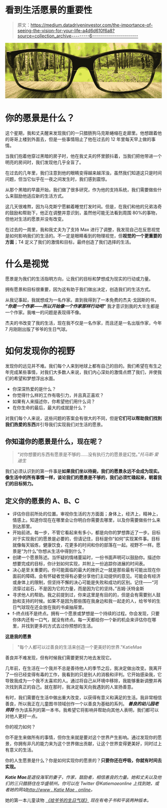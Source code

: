 # 看到生活愿景的重要性

> 原文：<https://medium.datadriveninvestor.com/the-importance-of-seeing-the-vision-for-your-life-a4d6d610f6a8?source=collection_archive---------6----------------------->

![](img/fb3da691379afb65e08278078b00d530.png)

# 你的愿景是什么？

这个星期，我和丈夫醒来发现我们的一只腊肠狗马克斯蜷缩在走廊里。他想跟着他的哥哥上楼到外面去，但是一些事情阻止了他在过去的 12 年里每天早上做的事情。

当我们抱着他穿过黑暗的房子时，他在我丈夫的怀里颤抖着，当我们把他带进一个明亮的房间时，我们发现他几乎全盲了。

在过去的几年里，我们注意到他的眼睛变得越来越浑浊，虽然我们知道这只是时间问题，但当它似乎在一夜之间发生时，我们感到震惊。

从那个黑暗的早晨开始，我们做了很多研究，作为他的支持系统，我们需要做些什么来鼓励他适应新的生活方式。

这几天很难熬，因为马克斯宁愿躺着睡觉打发时间。但是，在我们和他的兄弟洛奇的鼓励和帮助下，他正在调整并意识到，虽然他可能无法看到周围 80%的事物，但他对生活的愿景并没有改变。

在过去的一周里，我和我丈夫为了支持 Max 进行了调整，我发现自己在反思视觉是如何影响我们的生活的。不一定是眼睛看到的物理视觉，但**视觉的一个更重要的方面**；T4 定义了我们的激情和目标，最终创造了我们选择的生活。

# 什么是视觉

愿景是为我们的生活指明方向，让我们的目标和梦想成为现实的行动或力量。

拥有愿景和目标很重要，因为这有助于我们做出决定，创造我们的生活方式。

从我记事起，我就想成为一名作家。直到我得到了一本免费的杰夫·戈因斯的书， ***“你是一个作家——所以开始像一个作家那样行动吧”*** 我才意识到我的大半生都是一个作家。我唯一的问题是表现得不像。

杰夫的书改变了我的生活，现在我不仅是一名作家，而且还是一名出版作家，今年 7 月刚刚出版了爷爷的生日气球。

# 如何发现你的视野

发现你的远见并不难。我们每个人来到地球上都有自己的目的。我们希望在有生之年完成某些事情，对我们大多数人来说，我们内心深处的激情点燃了我们，并使我们的希望和梦想浮出水面。

*   你深深热爱的是什么？
*   你觉得什么样的工作有吸引力，并且真正喜欢？
*   如果有人来描述你，你希望他们用什么词？
*   在你生命的最后，最大的成就是什么？

对我们每个人来说，这些问题的答案会有很大的不同，但是**它们可以帮助我们找到我们热爱的东西**并引导我们实现我们对生活的愿景。

## 你知道你的愿景是什么，现在呢？

> “对你想要的东西有愿景是不够的……没有执行力的愿景是幻觉。”*托马斯·爱迪生*

我们必须认识到的第一件事是**如果我们坐以待毙，我们的愿景永远不会成为现实。像生活中的所有事情一样，谈论我们的愿景是不够的，我们必须忙碌起来，朝着我们的目标努力。**

## 定义你的愿景的 A、B、C

*   评估你目前所处的位置。审视你生活的方方面面；身体上，经济上，精神上，情感上。知道你现在在哪里会让你明白你需要去哪里，以及你需要做些什么来到达那里。
*   开始前进。每一步，不管它看起来有多小，都是向你的梦想靠近了一步。目标对于实现我们的愿景是必要的，但请记住，目标是你“如何”实现某件事。目标就像每天锻炼，健康饮食，花更多的时间和你的部落在一起。视野不一样。愿景是“为什么”你想从生活中得到什么？
*   创建一个愿景陈述。当怀疑的情绪蔓延时，一份书面声明可以鼓励你。描述你想要完成的目标，你计划如何实现，并附上一份追踪你进展的时间表。
*   决心是至关重要的。你可能面临的最大的挫折之一就是那些最有可能出现在你面前的障碍。会有怀疑者觉得有必要分享他们主动提供的意见。可能会有经济或身体上的限制，但坚持不懈的决心可能是失败和成功的区别。记住——“河流穿过岩石，不是因为它的力量，而是因为它的坚持。”吉姆·沃特金斯
*   寻求他人的帮助。我之前提到过，你来这里是有目的的，但是会有需要别人鼓励和支持的时候。如果不是因为那些围在我身边和我一起走的人，给爷爷的生日气球现在还会放在我的书桌抽屉里。
*   f-终点线不是终点。拥有一个愿景或梦想是一个持续的过程。你会发现，只要你体内还有一口气，就没有终点。每一天都给你一个新的机会来评估你在哪里，并找到更多的方式去过你预想的生活。

**这是我的愿景**

> "每个人都可以过善良的生活来创造一个更美好的世界."KatieMae

善良并不难发现，但有时候我们需要更努力地去发现它。

几年前，在生活在一个我并不总是善待他人的季节之后，我决定做出改变。我离开了一份已经变得有毒的工作，我看到的只是别人的消极和评判。它开始感染我，它导致我成为一个我不太喜欢的人。通过将自己从环境中移除，我能够重新调整并再次找到真正的自己。就在那时，我决定每天向我遇到的人宣扬善意。

有时，我们需要在生活中做出重大改变，以获得有意义和满足的生活。我非常相信善良，所以我正在儿童图书领域创作一个以善良为基础的系列。 ***善良的幼儿园老师将*** 作为该系列的第一本书，我希望它将影响并帮助向其他人表明，我们都可以对他人更好一点。

你的视力如何？

你不是生来做所有的事情，但你生来就是要对这个世界产生影响。通过发现你的愿景，你拥有非凡的能力来为这个世界做出贡献，让这个世界变得更美好，同时过上有意义的生活。

你的人生愿景是什么？你是如何实现你的愿景的？**只要你还在呼吸，你就有时间去实现。**

***Katie Mae****是退役海军的妻子，作家，鼓励者，相信善良的力量。她和丈夫以及他们的三只腊肠住在华盛顿州。你可以在 Twitter @Katiemaeonline 上找到她，或者她的网站*[*http://www . Katie Mae . online*](http://www.katiemae.online)*。*

她的第一本儿童读物 [*《给爷爷的生日气球》*](https://amzn.to/2LfriCp) *现在有电子书和平装两种版本。*